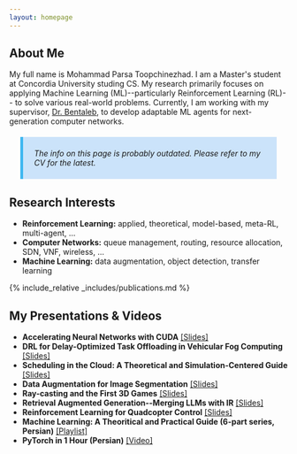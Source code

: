 ```yaml
---
layout: homepage
---
```


## About Me

My full name is Mohammad Parsa Toopchinezhad. I am a Master's student at Concordia University studing CS. My research primarily focuses on applying Machine Learning (ML)--particularly Reinforcement Learning (RL)-- to solve various real-world problems. Currently, I am working with my supervisor, [Dr. Bentaleb](https://scholar.google.com/citations?user=rRq6FiAAAAAJ&hl=en), to develop adaptable ML agents for next-generation computer networks. 

<div style="background-color:rgba(1, 121, 236, 0.2); border-left:5px solid #3eb7f0; margin:20px; padding:7px 10px 7px 20px; font-style:italic;">

The info on this page is probably outdated. Please refer to my CV for the latest.

</div>

## Research Interests

- **Reinforcement Learning:** applied, theoretical, model-based, meta-RL, multi-agent, ...
- **Computer Networks:** queue management, routing, resource allocation, SDN, VNF, wireless, ...
- **Machine Learning:** data augmentation, object detection, transfer learning

{% include_relative _includes/publications.md %}


## My Presentations & Videos

- **Accelerating Neural Networks with CUDA** <a href="https://procedurally-generated-human.github.io/assets/files/slides/CuDNN-Presentation.pdf">[Slides]</a>
- **DRL for Delay-Optimized Task Offloading in Vehicular Fog Computing** <a href="https://procedurally-generated-human.github.io/assets/files/slides/VFCRL-Presentation.pdf">[Slides]</a>
- **Scheduling in the Cloud: A Theoretical and Simulation-Centered Guide** <a href="https://procedurally-generated-human.github.io/assets/files/slides/Cloud-Presentation.pdf">[Slides]</a>
- **Data Augmentation for Image Segmentation** <a href="https://procedurally-generated-human.github.io/assets/files/slides/Segmentation-Presentation.pdf">[Slides]</a>
- **Ray-casting and the First 3D Games** <a href="https://procedurally-generated-human.github.io/assets/files/slides/Raycasting-Presentation.pdf">[Slides]</a>
- **Retrieval Augmented Generation--Merging LLMs with IR** <a href="https://procedurally-generated-human.github.io/assets/files/slides/RAG-Presentation.pdf">[Slides]</a>
- **Reinforcement Learning for Quadcopter Control** <a href="https://procedurally-generated-human.github.io/assets/files/slides/TinyRL-Presentation.pdf">[Slides]</a>
- **Machine Learning: A Theoritical and Practical Guide (6-part series, Persian)** <a href="https://www.aparat.com/v/2by7z?playlist=10389154">[Playlist]</a>
- **PyTorch in 1 Hour (Persian)** <a href="https://www.aparat.com/v/i192s36">[Video]</a>
